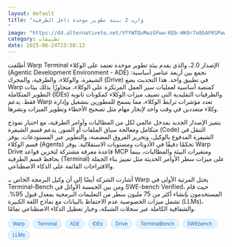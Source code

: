 ```yaml
---
layout: default
title: "وارب 2 بيئة تطوير موحدة داخل الطرفية
"
image: "https://d4.alternativeto.net/VfYWTQvMwzGFww-KEb-HK0r7o8bAFKSPwwla1ZK0uIk/rs:fill:1520:760:0/g:ce:0:0/YWJzOi8vZGlzdC9jb250ZW50LzE3NTA4MTExNDYzNDQucG5n.png"
category: تطبيقات
date: 2025-06-24T23:58:13
---
```


أطلقت Warp Terminal الإصدار 2.0، والذي يقدم بيئة تطوير موحدة تعتمد على الوكلاء (Agentic Development Environment - ADE) تجمع بين أربعة عناصر أساسية: الشيفرة، والوكلاء، والطرفية، والمحرك (Drive) في تطبيق واحد. هذا التحديث يضع Warp كمنصة أساسية لعمليات سير العمل المرتكزة على الوكلاء، متجاوزًا بذلك بيئات التطوير المتكاملة (IDEs) والطرفيات التقليدية التي تضيف ميزات الوكلاء كمكونات ثانوية فقط. يدعم Warp تعدد مؤشرات ترابط الوكلاء، مما يسمح للمطورين بتشغيل وإدارة وكلاء متعددين في وقت واحد لإنجاز مهام مثل تصحيح الأخطاء وتطوير الميزات ونشرها.

يتميز الإصدار الجديد بمدخل عالمي لكل من المطالبات وأوامر الطرفية، مع اختيار نموذج متكامل ومعالجة سياق الملفات أو الصور. يدعم قسم الشيفرة (Code) التنقل في الشيفرة المدفوع بالوكيل، وتحرير الفروق المضمنة، والتطوير عبر المستودعات. يوفر قسم الوكلاء (Agents) تحكمًا دقيقًا في الأذونات ومستويات الاستقلالية. يوفر Warp Drive قاعدة معرفة مشتركة لتخزين قواعد MCP ومتغيرات البيئة والمطالبات، بينما يحافظ قسم الطرفية (Terminal) على ميزات سطر الأوامر الحديثة مثل تمييز بناء الجملة والاقتراحات القائمة على الذكاء الاصطناعي.

أشارت الشركة أيضًا إلى أن وكيل البرمجة الخاص بـ Warp يحتل المرتبة الأولى في Terminal-Bench ومن بين الخمسة الأوائل في SWE-bench Verified، حيث قام المستخدمون بإنشاء أكثر من 75 مليون سطر من التعليمات البرمجية بمعدل قبول 95%. تشمل ميزات الخصوصية عدم الاحتفاظ بالبيانات مع نماذج اللغة الكبيرة (LLMs)، والشفافية الكاملة عبر سجلات الشبكة، وخيار تعطيل الذكاء الاصطناعي تمامًا.

<div style="margin-top:2px; margin-bottom:2px;"><a href="https://bidjadraft.github.io/?query=Warp" style="background:#e3f2fd; color:#1565c0; font-size:80%; border-radius:12px; padding:3px 10px; margin:2px 4px 2px 0; display:inline-block; border:1px solid #bbdefb; text-decoration:none;">Warp</a> <a href="https://bidjadraft.github.io/?query=Terminal" style="background:#e3f2fd; color:#1565c0; font-size:80%; border-radius:12px; padding:3px 10px; margin:2px 4px 2px 0; display:inline-block; border:1px solid #bbdefb; text-decoration:none;">Terminal</a> <a href="https://bidjadraft.github.io/?query=ADE" style="background:#e3f2fd; color:#1565c0; font-size:80%; border-radius:12px; padding:3px 10px; margin:2px 4px 2px 0; display:inline-block; border:1px solid #bbdefb; text-decoration:none;">ADE</a> <a href="https://bidjadraft.github.io/?query=IDEs" style="background:#e3f2fd; color:#1565c0; font-size:80%; border-radius:12px; padding:3px 10px; margin:2px 4px 2px 0; display:inline-block; border:1px solid #bbdefb; text-decoration:none;">IDEs</a> <a href="https://bidjadraft.github.io/?query=Drive" style="background:#e3f2fd; color:#1565c0; font-size:80%; border-radius:12px; padding:3px 10px; margin:2px 4px 2px 0; display:inline-block; border:1px solid #bbdefb; text-decoration:none;">Drive</a> <a href="https://bidjadraft.github.io/?query=TerminalBench" style="background:#e3f2fd; color:#1565c0; font-size:80%; border-radius:12px; padding:3px 10px; margin:2px 4px 2px 0; display:inline-block; border:1px solid #bbdefb; text-decoration:none;">TerminalBench</a> <a href="https://bidjadraft.github.io/?query=SWEbench" style="background:#e3f2fd; color:#1565c0; font-size:80%; border-radius:12px; padding:3px 10px; margin:2px 4px 2px 0; display:inline-block; border:1px solid #bbdefb; text-decoration:none;">SWEbench</a> <a href="https://bidjadraft.github.io/?query=LLMs" style="background:#e3f2fd; color:#1565c0; font-size:80%; border-radius:12px; padding:3px 10px; margin:2px 4px 2px 0; display:inline-block; border:1px solid #bbdefb; text-decoration:none;">LLMs</a></div><br><br>

